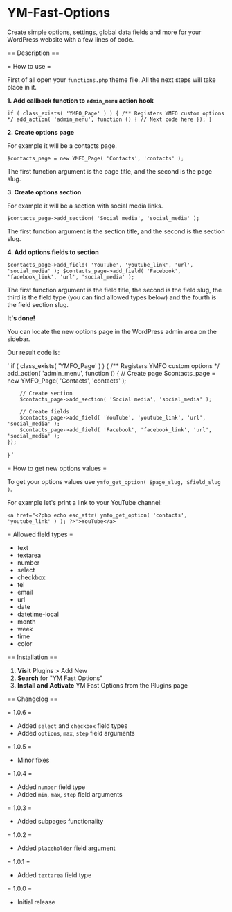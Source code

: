 # YM-Fast-Options

Create simple options, settings, global data fields and more for your WordPress website with a few lines of code.

== Description ==

= How to use =

First of all open your `functions.php` theme file. All the next steps will take place in it.

**1. Add callback function to `admin_menu` action hook**

`
if ( class_exists( 'YMFO_Page' ) ) {
	/** Registers YMFO custom options */
	add_action( 'admin_menu', function () {
		// Next code here
	});
}
`

**2. Create options page**

For example it will be a contacts page.

`
$contacts_page = new YMFO_Page( 'Contacts', 'contacts' );
`

The first function argument is the page title, and the second is the page slug.

**3. Create options section**

For example it will be a section with social media links.

`
$contacts_page->add_section( 'Social media', 'social_media' );
`

The first function argument is the section title, and the second is the section slug.

**4. Add options fields to section**

`
$contacts_page->add_field( 'YouTube', 'youtube_link', 'url', 'social_media' );
$contacts_page->add_field( 'Facebook', 'facebook_link', 'url', 'social_media' );
`

The first function argument is the field title, the second is the field slug, the third is the field type (you can find allowed types below) and the fourth is the field section slug.

**It's done!**

You can locate the new options page in the WordPress admin area on the sidebar.

Our result code is:

`
if ( class_exists( 'YMFO_Page' ) ) {
	/** Registers YMFO custom options */
	add_action( 'admin_menu', function () {
		// Create page
		$contacts_page = new YMFO_Page( 'Contacts', 'contacts' );

		// Create section
		$contacts_page->add_section( 'Social media', 'social_media' );

		// Create fields
		$contacts_page->add_field( 'YouTube', 'youtube_link', 'url', 'social_media' );
		$contacts_page->add_field( 'Facebook', 'facebook_link', 'url', 'social_media' );
	});
}
`

= How to get new options values =

To get your options values use `ymfo_get_option( $page_slug, $field_slug )`.

For example let's print a link to your YouTube channel:

`
<a href="<?php echo esc_attr( ymfo_get_option( 'contacts', 'youtube_link' ) ); ?>">YouTube</a>
`

= Allowed field types =

- text
- textarea
- number
- select
- checkbox
- tel
- email
- url
- date
- datetime-local
- month
- week
- time
- color

== Installation ==

1. **Visit** Plugins > Add New
1. **Search** for "YM Fast Options"
1. **Install and Activate** YM Fast Options from the Plugins page

== Changelog ==

= 1.0.6 =
* Added `select` and `checkbox` field types
* Added `options`, `max`, `step` field arguments

= 1.0.5 =
* Minor fixes

= 1.0.4 =
* Added `number` field type
* Added `min`, `max`, `step` field arguments

= 1.0.3 =
* Added subpages functionality

= 1.0.2 =
* Added `placeholder` field argument

= 1.0.1 =
* Added `textarea` field type

= 1.0.0 =
* Initial release
